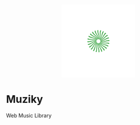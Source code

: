<p align="center">
	<img src="Muziky.png" width="200" height="200" alt="Muziky">  
</p>

# Muziky
Web Music Library 
